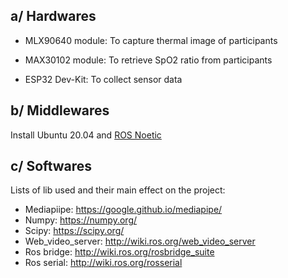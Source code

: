 ## a/ Hardwares
- MLX90640 module: To capture thermal image of participants

- MAX30102 module: To retrieve SpO2 ratio from participants

-  ESP32 Dev-Kit: To collect sensor data

## b/ Middlewares
Install Ubuntu 20.04 and  [ROS Noetic](http://wiki.ros.org/noetic)

## c/ Softwares
Lists of lib used and their main effect on the project:


* Mediapiipe: https://google.github.io/mediapipe/
* Numpy: https://numpy.org/
* Scipy: https://scipy.org/
* Web_video_server: http://wiki.ros.org/web_video_server
* Ros bridge: http://wiki.ros.org/rosbridge_suite
* Ros serial: http://wiki.ros.org/rosserial
